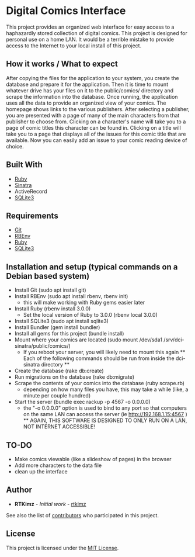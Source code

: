 # Digital Comics Interface

This project provides an organized web interface for easy access to a haphazardly stored collection of digital comics. This project is designed for personal use on a home LAN. It would be a terrible mistake to provide access to the Internet to your local install of this project.

## How it works / What to expect

After copying the files for the application to your system, you create the database and prepare it for the application. Then it is time to mount whatever drive has your files on it to the public/comics/ directory and scrape the information into the database. Once running, the application uses all the data to provide an organized view of your comics. The homepage shows links to the various publishers. After selecting a publisher, you are presented with a page of many of the main characters from that publisher to choose from. Clicking on a character's name will take you to a page of comic titles this character can be found in. Clicking on a title will take you to a page that displays all of the issues for this comic title that are available. Now you can easily add an issue to your comic reading device of choice. 

## Built With

* [Ruby](https://www.ruby-lang.org)
* [Sinatra](http://sinatrarb.com/)
* ActiveRecord
* [SQLite3](https://sqlite.org/index.html)

## Requirements

* [Git](https://git-scm.com/)
* [RBEnv](https://github.com/rbenv/rbenv)
* [Ruby](https://www.ruby-lang.org)
* [SQLite3](https://sqlite.org/index.html)

## Installation and setup (typical commands on a Debian based system)

* Install Git (sudo apt install git)
* Install RBEnv (sudo apt install rbenv, rbenv init)
  * this will make working with Ruby gems easier later
* Install Ruby (rbenv install 3.0.0)
  * Set the local version of Ruby to 3.0.0 (rbenv local 3.0.0)
* Install SQLite3 (sudo apt install sqlite3)
* Install Bundler (gem install bundler)
* Install all gems for this project (bundle install)
* Mount where your comics are located (sudo mount /dev/sda1 /srv/dci-sinatra/public/comics/)
  * If you reboot your server, you will likely need to mount this again
** Each of the following commands should be run from inside the dci-sinatra directory **
* Create the database (rake db:create)
* Run migrations on the database (rake db:migrate)
* Scrape the contents of your comics into the database (ruby scrape.rb)
  * depending on how many files you have, this may take a while (like, a minute per couple hundred)
* Start the server (bundle exec rackup -p 4567 -o 0.0.0.0)
  * the "-o 0.0.0.0" option is used to bind to any port so that computers on the same LAN can access the server (ie http://192.168.1.15:4567 )
** AGAIN, THIS SOFTWARE IS DESIGNED TO ONLY RUN ON A LAN, NOT INTERNET ACCESSIBLE!

## TO-DO

* Make comics viewable (like a slideshow of pages) in the browser
* Add more characters to the data file
* clean up the interface

## Author

* **RTKimz** - *Initial work* - [rtkimz](https://github.com/rtkimz)

See also the list of [contributors](https://github.com/rtkimz/dci-sinatra/contributors) who participated in this project.

## License

This project is licensed under the [MIT License](LICENSE).
